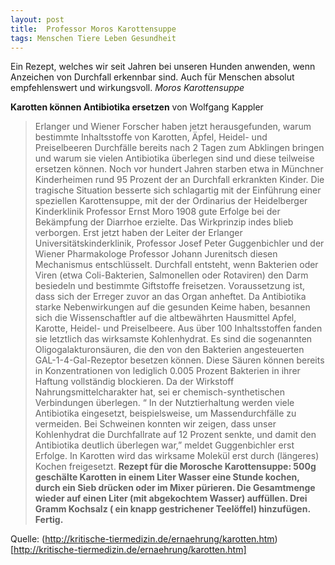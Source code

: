 ```yaml
---
layout: post
title:  Professor Moros Karottensuppe
tags: Menschen Tiere Leben Gesundheit
---
```

Ein Rezept, welches wir seit Jahren bei unseren Hunden anwenden, wenn Anzeichen von Durchfall erkennbar sind. Auch für Menschen absolut empfehlenswert und wirkungsvoll. *Moros Karottensuppe*

**Karotten können Antibiotika ersetzen**
von Wolfgang Kappler

>Erlanger und Wiener Forscher haben jetzt herausgefunden, warum bestimmte Inhaltsstoffe von Karotten, Äpfel, Heidel- und Preiselbeeren Durchfälle bereits nach 2 Tagen zum Abklingen bringen und warum sie vielen Antibiotika überlegen sind und diese teilweise ersetzen können.
>Noch vor hundert Jahren starben etwa in Münchner Kinderheimen rund 95 Prozent der an Durchfall erkrankten Kinder. Die tragische Situation besserte sich schlagartig mit der Einführung einer speziellen Karottensuppe, mit der der Ordinarius der Heidelberger Kinderklinik Professor Ernst Moro 1908 gute Erfolge bei der Bekämpfung der Diarrhoe erzielte. Das Wirkprinzip indes blieb verborgen. Erst jetzt haben der Leiter der Erlanger Universitätskinderklinik, Professor Josef Peter Guggenbichler und der Wiener Pharmakologe Professor Johann Jurenitsch diesen Mechanismus entschlüsselt.
>Durchfall entsteht, wenn Bakterien oder Viren (etwa Coli-Bakterien, Salmonellen oder Rotaviren) den Darm besiedeln und bestimmte Giftstoffe freisetzen. Voraussetzung ist, dass sich der Erreger zuvor an das Organ anheftet. Da Antibiotika starke Nebenwirkungen auf die gesunden Keime haben, besannen sich die Wissenschaftler auf die altbewährten Hausmittel Apfel, Karotte, Heidel- und Preiselbeere. Aus über 100 Inhaltsstoffen fanden sie letztlich das wirksamste Kohlenhydrat. Es sind die sogenannten Oligogalakturonsäuren, die den von den Bakterien angesteuerten
>GAL-1-4-Gal-Rezeptor besetzen können. Diese Säuren können bereits in Konzentrationen von lediglich 0.005 Prozent Bakterien in ihrer Haftung vollständig blockieren. Da der Wirkstoff Nahrungsmittelcharakter hat, sei er chemisch-synthetischen Verbindungen überlegen. “ In der Nutztierhaltung werden viele Antibiotika eingesetzt, beispielsweise, um Massendurchfälle zu vermeiden. Bei Schweinen konnten wir zeigen, dass unser Kohlenhydrat die Durchfallrate auf 12 Prozent senkte, und damit den Antibiotika deutlich überlegen war,” meldet Guggenbichler erst Erfolge. In Karotten wird das wirksame Molekül erst durch
>(längeres) Kochen freigesetzt.
>**Rezept für die Morosche Karottensuppe: 500g geschälte Karotten in einem Liter Wasser eine Stunde kochen, durch ein Sieb drücken oder im Mixer pürieren. Die Gesamtmenge wieder auf einen Liter (mit abgekochtem Wasser) auffüllen. Drei Gramm Kochsalz ( ein knapp gestrichener Teelöffel) hinzufügen. Fertig.**

Quelle:
(http://kritische-tiermedizin.de/ernaehrung/karotten.htm)[http://kritische-tiermedizin.de/ernaehrung/karotten.htm]
